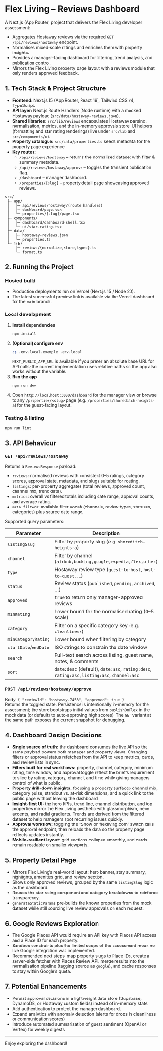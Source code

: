 # Flex Living – Reviews Dashboard

A Next.js (App Router) project that delivers the Flex Living developer assessment:

- Aggregates Hostaway reviews via the required `GET /api/reviews/hostaway` endpoint.
- Normalises mixed-scale ratings and enriches them with property insights.
- Provides a manager-facing dashboard for filtering, trend analysis, and publication control.
- Mirrors the Flex Living property page layout with a reviews module that only renders approved feedback.

## 1. Tech Stack & Project Structure

- **Frontend:** Next.js 15 (App Router, React 19), Tailwind CSS v4, TypeScript.
- **API layer:** Next.js Route Handlers (Node runtime) with a mocked Hostaway payload (`src/data/hostaway-reviews.json`).
- **Shared libraries:** `src/lib/reviews` encapsulates Hostaway parsing, normalisation, metrics, and the in-memory approvals store. UI helpers (formatting and star rating renderings) live under `src/lib` and `src/components/ui`.
- **Property catalogue:** `src/data/properties.ts` seeds metadata for the property page experience.
- **Key routes:**
  - `/api/reviews/hostaway` – returns the normalised dataset with filter & summary metadata.
  - `/api/reviews/hostaway/approve` – toggles the transient publication flag.
  - `/dashboard` – manager dashboard.
  - `/properties/[slug]` – property detail page showcasing approved reviews.

```
src/
 ├─ app/
 │   ├─ api/reviews/hostaway/(route handlers)
 │   ├─ dashboard/page.tsx
 │   └─ properties/[slug]/page.tsx
 ├─ components/
 │   ├─ dashboard/dashboard-shell.tsx
 │   └─ ui/star-rating.tsx
 ├─ data/
 │   ├─ hostaway-reviews.json
 │   └─ properties.ts
 └─ lib/
     ├─ reviews/{normalize,store,types}.ts
     └─ format.ts
```

## 2. Running the Project

### Hosted build

- Production deployments run on Vercel (Next.js 15 / Node 20).  
- The latest successful preview link is available via the Vercel dashboard for the `main` branch.

### Local development

1. **Install dependencies**
   ```bash
   npm install
   ```
2. **(Optional) configure env**
   ```bash
   cp .env.local.example .env.local
   ```
   `NEXT_PUBLIC_APP_URL` is available if you prefer an absolute base URL for API calls; the current implementation uses relative paths so the app also works without the variable.
3. **Run the app**
   ```bash
   npm run dev
   ```
4. Open `http://localhost:3000/dashboard` for the manager view or browse to any `/properties/<slug>` page (e.g. `/properties/shoreditch-heights-a`) for the guest-facing layout.

### Testing & linting

```bash
npm run lint
```

## 3. API Behaviour

### `GET /api/reviews/hostaway`

Returns a `ReviewsResponse` payload:

- `reviews`: normalised reviews with consistent 0–5 ratings, category scores, approval state, metadata, and slugs suitable for routing.
- `listings`: per-property aggregates (total reviews, approved count, channel mix, trend data).
- `metrics`: overall vs filtered totals including date range, approval counts, and average rating.
- `meta.filters`: available filter vocab (channels, review types, statuses, categories) plus source date range.

Supported query parameters:

| Parameter           | Description                                                     |
| ------------------- | --------------------------------------------------------------- |
| `listingSlug`       | Filter by property slug (e.g. `shoreditch-heights-a`)           |
| `channel`           | Filter by channel (`airbnb,booking,google,expedia,flex,other`)  |
| `type`              | Hostaway review type (`guest-to-host`, `host-to-guest`, …)      |
| `status`            | Review status (`published`, `pending`, `archived`, …)           |
| `approved`          | `true` to return only manager-approved reviews                  |
| `minRating`         | Lower bound for the normalised rating (0–5 scale)               |
| `category`          | Filter on a specific category key (e.g. `cleanliness`)          |
| `minCategoryRating` | Lower bound when filtering by category                          |
| `startDate`/`endDate` | ISO strings to constrain the date window                     |
| `search`            | Full-text search across listing, guest name, notes, & comments  |
| `sort`              | `date:desc` (default), `date:asc`, `rating:desc`, `rating:asc`, `listing:asc`, `channel:asc` |

### `POST /api/reviews/hostaway/approve`

Body: `{ "reviewId": "hostaway-7453", "approved": true }`  
Returns the toggled state. Persistence is intentionally in-memory for the assessment; the store bootstraps initial values from `publishOnFlex` in the mock data (or defaults to auto-approving high scores). The `GET` variant at the same path exposes the current snapshot for debugging.

## 4. Dashboard Design Decisions

- **Single source of truth:** the dashboard consumes the live API so the same payload powers both manager and property views. Changing filters or approval status refetches from the API to keep metrics, cards, and review lists in sync.
- **Filters built for real workflows:** property, channel, category, minimum rating, time window, and approval toggle reflect the brief’s requirement to slice by rating, category, channel, and time while giving managers control of what is public.
- **Property drill-down insights:** focusing a property surfaces channel mix, category pulse, standout vs. at-risk dimensions, and a quick link to the public page without leaving the dashboard.
- **Insight-first UI:** the hero KPIs, trend line, channel distribution, and top properties mirror the Flex Living aesthetic with glassmorphism, neon accents, and radial gradients. Trends are derived from the filtered dataset to help managers spot recurring issues quickly.
- **Approval workflow:** toggling the “Show on flexliving.com” switch calls the approval endpoint, then reloads the data so the property page reflects updates instantly.
- **Mobile-resilient layout:** grid sections collapse smoothly, and cards remain readable on smaller viewports.

## 5. Property Detail Page

- Mirrors Flex Living’s real-world layout: hero banner, stay summary, highlights, amenities grid, and review section.
- Shows only approved reviews, grouped by the same `listingSlug` logic as the dashboard.
- Reuses the star rating component and category breakdowns to reinforce transparency.
- `generateStaticParams` pre-builds the known properties from the mock dataset while still sourcing live review approvals on each request.

## 6. Google Reviews Exploration

- The Google Places API would require an API key with Places API access and a Place ID for each property.  
- Sandbox constraints plus the limited scope of the assessment mean no live Google integration was implemented.
- Recommended next steps: map property slugs to Place IDs, create a server-side fetcher with Places Review API, merge results into the normalisation pipeline (tagging source as `google`), and cache responses to stay within Google’s quota.

## 7. Potential Enhancements

- Persist approval decisions in a lightweight data store (Supabase, DynamoDB, or Hostaway custom fields) instead of in-memory state.
- Add authentication to protect the manager dashboard.
- Expand analytics with anomaly detection (alerts for drops in cleanliness or communication scores).
- Introduce automated summarisation of guest sentiment (OpenAI or Vertex) for weekly digests.

---

Enjoy exploring the dashboard! 
